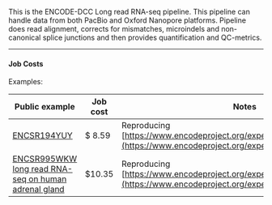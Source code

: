 This is the ENCODE-DCC Long read RNA-seq pipeline. This pipeline can handle data from both PacBio and Oxford Nanopore platforms. Pipeline does read alignment, corrects for mismatches, microindels and non-canonical splice junctions and then provides quantification and QC-metrics.

---
#### Job Costs

Examples:

 |  Public example     |   Job cost  | Notes |
| ------------------ | ---------------- |-------------------| 
|  [ENCSR194YUY](https://truwl.com/workflows/library/ENCODE%20Long%20read%20RNA-seq%20pipeline/v2.0.0/instances/WF_308a61.8f.07fc) | $ 8.59 |  Reproducing [https://www.encodeproject.org/experiments/ENCSR194YUY/](https://www.encodeproject.org/experiments/ENCSR194YUY/) |
| [ENCSR995WKW long read RNA-seq on human adrenal gland](https://truwl.com/workflows/library/ENCODE%20Long%20read%20RNA-seq%20pipeline/v2.0.0/instances/WF_308a61.8f.fc7c) | $10.35 | Reproducing [https://www.encodeproject.org/experiments/ENCSR995WKW/](https://www.encodeproject.org/experiments/ENCSR995WKW/)|
